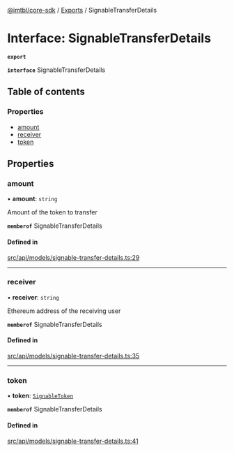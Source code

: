 [@imtbl/core-sdk](../README.md) / [Exports](../modules.md) / SignableTransferDetails

# Interface: SignableTransferDetails

**`export`** 

**`interface`** SignableTransferDetails

## Table of contents

### Properties

- [amount](SignableTransferDetails.md#amount)
- [receiver](SignableTransferDetails.md#receiver)
- [token](SignableTransferDetails.md#token)

## Properties

### amount

• **amount**: `string`

Amount of the token to transfer

**`memberof`** SignableTransferDetails

#### Defined in

[src/api/models/signable-transfer-details.ts:29](https://github.com/immutable/imx-core-sdk/blob/7204457/src/api/models/signable-transfer-details.ts#L29)

___

### receiver

• **receiver**: `string`

Ethereum address of the receiving user

**`memberof`** SignableTransferDetails

#### Defined in

[src/api/models/signable-transfer-details.ts:35](https://github.com/immutable/imx-core-sdk/blob/7204457/src/api/models/signable-transfer-details.ts#L35)

___

### token

• **token**: [`SignableToken`](SignableToken.md)

**`memberof`** SignableTransferDetails

#### Defined in

[src/api/models/signable-transfer-details.ts:41](https://github.com/immutable/imx-core-sdk/blob/7204457/src/api/models/signable-transfer-details.ts#L41)
